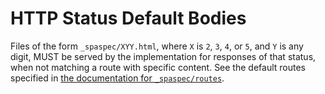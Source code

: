 # HTTP Status Default Bodies

Files of the form `_spaspec/XYY.html`, where `X` is `2`, `3`, `4`, or `5`, and `Y` is any digit, MUST be served by the implementation for responses of that status, when not matching a route with specific content. See the default routes specified in [the documentation for `_spaspec/routes`][routes].

[routes]: routes.md
